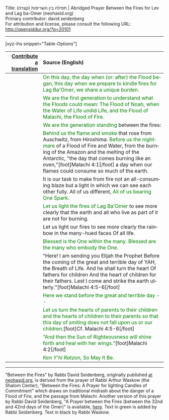 <html>
<head></head>
<body>
Title: תפילה בין השריפות (קצרה) | Abridged Prayer Between the Fires for Lev and Lag ba-Omer (neohasid.org)<br />
Primary contributor: david.seidenberg<br />
For attribution and license, please consult the following URL: <a href="http://opensiddur.org/?p=20101">http://opensiddur.org/?p=20101</a>
<p />
<hr />

[xyz-ihs snippet="Table-Options"]<table style="margin-left: auto; margin-right: auto;" class="draggable">
<thead><tr><th id="x" style="text-align: right;"><a href="/contributing/upload/">Contribute a translation</a></th><th style="text-align: left;">Source (English)</th></tr></thead>
<tbody>
<tr><td style="vertical-align:top;">
<div class="liturgy" lang="he">

</span></div></td>
 
<td style="vertical-align:top;">
<div class="english" lang="en">
<span style="color: green;">On this day, the day when (or: after) the Flood began,
this day when we prepare to kindle fires for Lag Ba'Omer,
we share a unique burden.</span>
</div></td></tr>


<tr><td style="vertical-align:top;">
<div class="liturgy" lang="he">

</span></div></td>
 
<td style="vertical-align:top;">
<div class="english" lang="en">
<span style="color: green;">We are the first generation to understand
what the Floods could mean:
The Flood of Noaḥ, when the Water of Life undid Life,
and the Flood of Malachi, the Flood of Fire.</span>
</div></td></tr>


<tr><td style="vertical-align:top;">
<div class="liturgy" lang="he">

</span></div></td>
 
<td style="vertical-align:top;">
<div class="english" lang="en">
<span style="color: green;">We are the generation standing</span>
between the fires:
</div></td></tr>


<tr><td style="vertical-align:top;">
<div class="liturgy" lang="he">

</span></div></td>
 
<td style="vertical-align:top;">
<div class="english" lang="en">
<span style="color: green;">Behind us the flame and smoke</span>
that rose from Auschwitz, from Hiroshima.
<span style="color: green;">Before us the nightmare</span> of a Flood of Fire and Water,
from the burning of the Amazon and the melting of the Antarctic,
"the day that comes burning like an oven,"[foot]Malachi 4:1[/foot]
a day when our flames could consume so much of the earth.
</div></td></tr>


<tr><td style="vertical-align:top;">
<div class="liturgy" lang="he">

</span></div></td>
 
<td style="vertical-align:top;">
<div class="english" lang="en">
It is our task to make from fire not an all-consuming blaze
but a light in which we can see each other fully.
All of us different, <span style="color: green;">All of us bearing
One Spark.</span>
</div></td></tr>


<tr><td style="vertical-align:top;">
<div class="liturgy" lang="he">

</span></div></td>
 
<td style="vertical-align:top;">
<div class="english" lang="en">
<span style="color: green;">Let us light the fires of Lag Ba'Omer</span> to see more clearly
that the earth and all who live as part of it
are not for burning.
</div></td></tr>


<tr><td style="vertical-align:top;">
<div class="liturgy" lang="he">

</span></div></td>
 
<td style="vertical-align:top;">
<div class="english" lang="en">
Let us light our fires to see more clearly
the rainbow in the many-hued faces
Of all life.
</div></td></tr>


<tr><td style="vertical-align:top;">
<div class="liturgy" lang="he">

</span></div></td>
 
<td style="vertical-align:top;">
<div class="english" lang="en">
<span style="color: green;">Blessed is the One within the many.
Blessed are the many who embody the One.</span>
</div></td></tr>


<tr><td style="vertical-align:top;">
<div class="liturgy" lang="he">

</span></div></td>
 
<td style="vertical-align:top;">
<div class="english" lang="en">
"Here! I am sending you
Elijah the Prophet
Before the coming
of the great and terrible day
of YAH, the Breath of Life.
And he shall turn the heart
Of fathers for children
And the heart of children
for their fathers.
Lest I come and
strike the earth
utterly."[foot]Malachi 4:5-6[/foot]
</div></td></tr>


<tr><td style="vertical-align:top;">
<div class="liturgy" lang="he">

</span></div></td>
 
<td style="vertical-align:top;">
<div class="english" lang="en">
<span style="color: green;">Here we stand
before the great and terrible day --</span>
</div></td></tr>


<tr><td style="vertical-align:top;">
<div class="liturgy" lang="he">

</span></div></td>
 
<td style="vertical-align:top;">
<div class="english" lang="en">
<span style="color: green;">Let us turn the hearts
of parents to their children
and the hearts of children to their parents
so that this day of smiting
does not fall upon us or our children.</span>[foot]Cf. Malachi 4:5-6[/foot]
</div></td></tr>


<tr><td style="vertical-align:top;">
<div class="liturgy" lang="he">

</span></div></td>
 
<td style="vertical-align:top;">
<div class="english" lang="en">
<span style="color: green;">"And then the Sun of Righteousness will shine forth
and heal with her wings."</span>[foot]Malachi 4:2[/foot]
</div></td></tr>


<tr><td style="vertical-align:top;">
<div class="liturgy" lang="he">

</span></div></td>
 
<td style="vertical-align:top;">
<div class="english" lang="en">
<span style="color: green;"><em>Ken Y'hi Ratzon</em>, 
So May It Be.</span>
</div></td></tr>
</tbody></table>

<hr />

"Between the Fires" by Rabbi David Seidenberg, originally published <a href="http://www.neohasid.org/stoptheflood/flood_day/">at neohasid.org</a>, is derived from the prayer of Rabbi Arthur Waskow (the Shalom Center), "Between the Fires: A Prayer for lighting Candles of Commitment" which draws on traditional midrash about the danger of a Flood of Fire, and the passage from Malachi. Another version of this prayer by Rabbi David Seidenberg, "A Prayer between the Fires (between the 32nd and 42nd days of the Omer)" is available, <a href="https://opensiddur.org/prayers/special-days/sefirat-haomer/prayer-between-the-fires-by-david-seidenberg-neohasid-org/">here</a>. Text in green is added by Rabbi Seidenberg. Text in black by Rabbi Waskow.
</body>
</html>